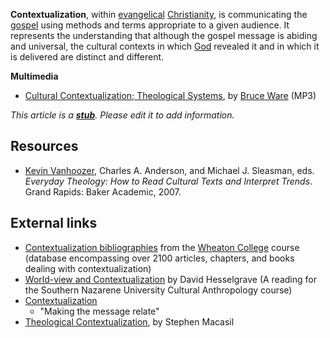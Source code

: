 **Contextualization**, within
[evangelical](Evangelical "Evangelical")
[Christianity](Christianity "Christianity"), is communicating the
[gospel](Gospel "Gospel") using methods and terms appropriate to a
given audience. It represents the understanding that although the
gospel message is abiding and universal, the cultural contexts in
which [God](God "God") revealed it and in which it is delivered are
distinct and different.

**Multimedia**

-   [Cultural Contextualization; Theological Systems](http://biblicaltraining.org/audio/TH503/theology_1_03001.mp3),
    by [Bruce Ware](Bruce_Ware "Bruce Ware") (MP3)

*This article is a **[stub](http://www.theopedia.com/Category:Theopedia_stubs "Category:Theopedia stubs")**. Please edit it to add information.*
## Resources

-   [Kevin Vanhoozer](Kevin_Vanhoozer "Kevin Vanhoozer"), Charles
    A. Anderson, and Michael J. Sleasman, eds.
    *Everyday Theology: How to Read Cultural Texts and Interpret Trends*.
    Grand Rapids: Baker Academic, 2007.

## External links

-   [Contextualization bibliographies](http://www.wheaton.edu/intr/Moreau/courses/532/biblio/biblio.htm)
    from the [Wheaton College](Wheaton_College "Wheaton College")
    course (database encompassing over 2100 articles, chapters, and
    books dealing with contextualization)
-   [World-view and Contextualization](http://home.snu.edu/~HCULBERT/context.htm)
    by David Hesselgrave (A reading for the Southern Nazarene
    University Cultural Anthropology course)
-   [Contextualization](http://guide.gospelcom.net/resources/context.php)
    - "Making the message relate"
-   [Theological Contextualization](http://www.stfmag.com/theological-contextualization/),
    by Stephen Macasil



